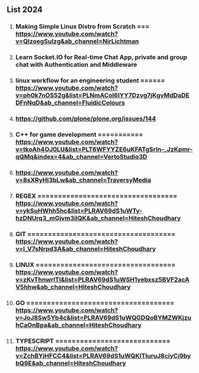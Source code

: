 ## List 2024

 1. ### Making Simple Linux Distro from Scratch          ===        https://www.youtube.com/watch?v=QlzoegSuIzg&ab_channel=NirLichtman

 2. ### Learn Socket.IO for Real-time Chat App, private and group chat with Authentication and Middleware

 3. ### linux workflow for an engineering student           ======      https://www.youtube.com/watch?v=ph0k7nOS52g&list=PLNmACol6lYY7Dzvg7jKgvMdDaDEDFnNqD&ab_channel=FluidicColours

 4. ###  https://github.com/plone/plone.org/issues/144

 5. ### C++ for game development         ===========           https://www.youtube.com/watch?v=tkoAh4OJ0LU&list=PLT6WFYYZE6uKFATgSrIn-_JzKpmr-qQMq&index=4&ab_channel=VertoStudio3D

 6. ### https://www.youtube.com/watch?v=8sXRyHI3bLw&ab_channel=TraversyMedia

 7. ### REGEX ================================== https://www.youtube.com/watch?v=ykSuHWhh5hc&list=PLRAV69dS1uWTy-hzDNUrq3_mGjvm3ilQK&ab_channel=HiteshChoudhary
 
 8. ### GIT ==================================== https://www.youtube.com/watch?v=l_V7sNrpd3A&ab_channel=HiteshChoudhary
 
 9. ### LINUX ================================== https://www.youtube.com/watch?v=zKvThnwrITI&list=PLRAV69dS1uWSH1yebxsz5BVF2acAV5hhw&ab_channel=HiteshChoudhary
 
 10. ### GO ==================================== https://www.youtube.com/watch?v=JoJ8Sw5Yb4c&list=PLRAV69dS1uWQGDQoBYMZWKjzuhCaOnBpa&ab_channel=HiteshChoudhary
 
 11. ### TYPESCRIPT ============================ https://www.youtube.com/watch?v=ZchBYjHFCC4&list=PLRAV69dS1uWQKITluruJ8ciyCi9bybQ9E&ab_channel=HiteshChoudhary  
